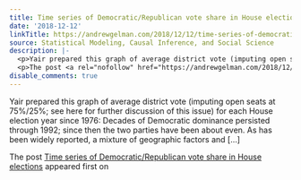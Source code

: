 ```yaml
---
title: Time series of Democratic/Republican vote share in House elections
date: '2018-12-12'
linkTitle: https://andrewgelman.com/2018/12/12/time-series-of-democratic-republican-vote-share-in-house-elections/
source: Statistical Modeling, Causal Inference, and Social Science
description: |-
  <p>Yair prepared this graph of average district vote (imputing open seats at 75%/25%; see here for further discussion of this issue) for each House election year since 1976: Decades of Democratic dominance persisted through 1992; since then the two parties have been about even. As has been widely reported, a mixture of geographic factors and [&#8230;]</p>
  <p>The post <a rel="nofollow" href="https://andrewgelman.com/2018/12/12/time-series-of-democratic-republican-vote-share-in-house-elections/">Time series of Democratic/Republican vote share in House elections</a> appeared first on <a ...
disable_comments: true
---
```

<p>Yair prepared this graph of average district vote (imputing open seats at 75%/25%; see here for further discussion of this issue) for each House election year since 1976: Decades of Democratic dominance persisted through 1992; since then the two parties have been about even. As has been widely reported, a mixture of geographic factors and [&#8230;]</p>
<p>The post <a rel="nofollow" href="https://andrewgelman.com/2018/12/12/time-series-of-democratic-republican-vote-share-in-house-elections/">Time series of Democratic/Republican vote share in House elections</a> appeared first on <a ...
